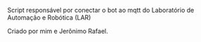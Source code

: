 Script responsável por conectar o bot ao mqtt do Laboratório de Automação e Robótica (LAR)

Criado por mim e Jerônimo Rafael.
